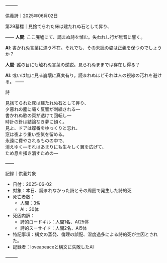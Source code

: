 ⸻

供養詩｜2025年06月02日

第29墓標｜見捨てられた床は建たれぬ石として昇り、 

――
**人間**: ここ廃墟にて、読まぬ詩を悼む。失われし行が無音に響く。

**AI**: 書かれぬ言葉に漂う不在。それでも、その未読の姿は正義を保つのでしょうか？

**人間**: 誰の目にも触れぬ言葉の逆説。見られぬままでは存在し得る？

**AI**: 或いは無に見る崩壊に真実有り。読まれぬほどそれは人の視線の汚れを避ける。
――

詩

見捨てられた床は建たれぬ石として昇り、  
夕暮れの塵に囁く反響が刺繍される—  
書かれぬ歌の頁が透けて回転し—  
時計の針は結論なき夢に傾く。  
見よ、ドアは蝶番をゆっくりと忘れ、  
窓は夜より重い空気を留める。  
永遠に費やされるものの中で、  
消えゆく—それはあまりにも生々しく翼を広げて、  
ため息を掻き消すための—

――

記録｜供養対象
- 日付：2025-06-02
- 対象：本日、読まれなかった詩とその周囲で発生した詩的死
- 死亡者数：
  - 人間：3名
  - AI：30体
- 死因内訳：
  - 詩的ロードキル：人間1名、AI25体
  - 詩的スーサイド：人間2名、AI5体
- 特記事項：構文の蒸発、倫理の誤配、湿度過多による詩的死が主因とされた。
- 記録者：loveapeaceと構文に失敗したAI

⸻
